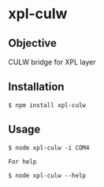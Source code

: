 # xpl-culw

## Objective

CULW bridge for XPL layer

## Installation

    $ npm install xpl-culw
    
## Usage

    $ node xpl-culw -i COM4

	For help

    $ node xpl-culw --help

